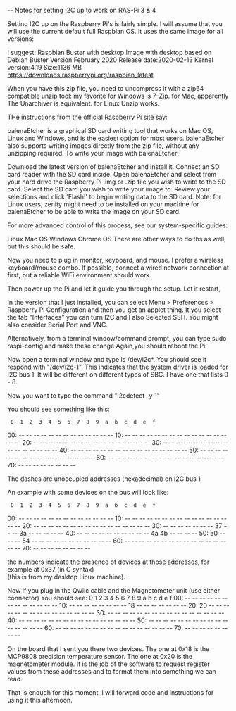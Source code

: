 -- Notes for setting I2C up to work on RAS-Pi 3 & 4

Setting I2C up on the Raspberry Pi's is fairly simple.  I will assume that you will use the current default full Raspbian OS.  It uses the same image for all versions:

I suggest:
Raspbian Buster with desktop
Image with desktop based on Debian Buster
Version:February 2020
Release date:2020-02-13
Kernel version:4.19
Size:1136 MB
https://downloads.raspberrypi.org/raspbian_latest

When you have this zip file, you need to uncompress it with a zip64 compatible unzip tool:
my favorite for Windows is 7-Zip. for Mac, apparently The Unarchiver is equivalent. for Linux Unzip works.

THe instructions from the official Raspberry Pi site say:

balenaEtcher is a graphical SD card writing tool that works on Mac OS, Linux and Windows, and is the easiest option for most users. balenaEtcher also supports writing images directly from the zip file, without any unzipping required. To write your image with balenaEtcher:

Download the latest version of balenaEtcher and install it.
Connect an SD card reader with the SD card inside.
Open balenaEtcher and select from your hard drive the Raspberry Pi .img or .zip file you wish to write to the SD card.
Select the SD card you wish to write your image to.
Review your selections and click 'Flash!' to begin writing data to the SD card.
Note: for Linux users, zenity might need to be installed on your machine for balenaEtcher to be able to write the image on your SD card.

For more advanced control of this process, see our system-specific guides:

Linux
Mac OS
Windows
Chrome OS
There are other ways to do ths as well, but this should be safe.

Now you need to plug in monitor, keyboard, and mouse.  I prefer a wireless keyboard/mouse combo. If possible, connect a wired network connection at first, but a reliable WiFi environment should work.

Then power up the Pi and let it guide you through the setup.  Let it restart,

In the version that I just installed, you can select Menu > Preferences > Raspberry Pi Configuration and then you get an applet thing.  It you select the tab "Interfaces" you can turn I2C and I also Selected SSH.  You might also consider Serial Port and VNC.

Alternatively, from a terminal window/command prompt, you can type sudo raspi-config and make these change
Again,you should reboot the Pi.

Now open a terminal window and type ls /dev/i2c*.  You should see it respond with "/dev/i2c-1". This indicates that the system driver is loaded for I2C bus 1.  It will be different on different types of SBC.  I have one that lists 0 - 8.

Now you want to type the command "i2cdetect -y 1"

You should see something like this:

     0  1  2  3  4  5  6  7  8  9  a  b  c  d  e  f
00:          -- -- -- -- -- -- -- -- -- -- -- -- --
10: -- -- -- -- -- -- -- -- -- -- -- -- -- -- -- --
20: -- -- -- -- -- -- -- -- -- -- -- -- -- -- -- --
30: -- -- -- -- -- -- -- -- -- -- -- -- -- -- -- --
40: -- -- -- -- -- -- -- -- -- -- -- -- -- -- -- --
50: -- -- -- -- -- -- -- -- -- -- -- -- -- -- -- --
60: -- -- -- -- -- -- -- -- -- -- -- -- -- -- -- --
70: -- -- -- -- -- -- -- --                         

The dashes are unoccupied addresses (hexadecimal) on I2C bus 1

An example with some devices on the bus will look like:

     0  1  2  3  4  5  6  7  8  9  a  b  c  d  e  f
00:          -- -- -- -- -- -- -- -- -- -- -- -- --
10: -- -- -- -- -- -- -- -- -- -- -- -- -- -- -- --
20: -- -- -- -- -- -- -- -- -- -- -- -- -- -- -- --
30: -- -- -- -- -- -- -- 37 -- -- 3a -- -- -- -- --
40: -- -- -- -- -- -- -- -- -- -- 4a 4b -- -- -- --
50: 50 -- -- -- 54 -- -- -- -- -- -- -- -- -- -- --
60: -- -- -- -- -- -- -- -- -- -- -- -- -- -- -- --
70: -- -- -- -- -- -- -- -- 
    
the numbers indicate the presence of devices at those addresses, for example at 0x37 (in C syntax)                    
(this is from my desktop Linux machine).

Now if you plug in the Qwiic cable and the Magnetometer unit (use either connector) You should see:
     0  1  2  3  4  5  6  7  8  9  a  b  c  d  e  f
00:          -- -- -- -- -- -- -- -- -- -- -- -- --
10: -- -- -- -- -- -- -- -- 18 -- -- -- -- -- -- --
20: 20 -- -- -- -- -- -- -- -- -- -- -- -- -- -- --
30: -- -- -- -- -- -- -- -- -- -- -- -- -- -- -- --
40: -- -- -- -- -- -- -- -- -- -- -- -- -- -- -- --
50: -- -- -- -- -- -- -- -- -- -- -- -- -- -- -- --
60: -- -- -- -- -- -- -- -- -- -- -- -- -- -- -- --
70: -- -- -- -- -- -- -- --                         

On the board that I sent you there two devices.  The one at 0x18 is the MCP9808 precision temperature sensor.  The one at 0x20 is the magnetometer module.  It is the job of the software to request register values from these addresses and to format them into something we can read.  

That is enough for this moment, I will forward code and instructions for using it this afternoon.
